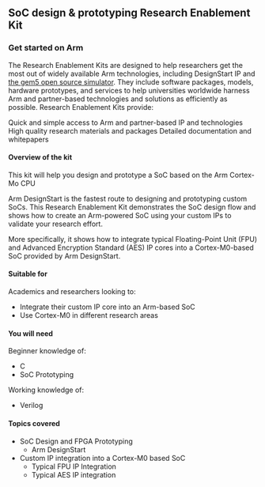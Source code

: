 ## SoC design &amp; prototyping Research Enablement Kit

### Get started on Arm
The Research Enablement Kits are designed to help researchers get the most out of widely available Arm technologies, including DesignStart IP and [the gem5 open source simulator](https://github.com/arm-university/arm-gem5-rsk). They include software packages, models, hardware prototypes, and services to help universities worldwide harness Arm and partner-based technologies and solutions as efficiently as possible. Research Enablement Kits provide:

Quick and simple access to Arm and partner-based IP and technologies
High quality research materials and packages
Detailed documentation and whitepapers

#### Overview of the kit
This kit will help you design and prototype a SoC based on the Arm Cortex-Mo CPU

Arm DesignStart is the fastest route to designing and prototyping custom SoCs. This Research Enablement Kit demonstrates the SoC design flow and shows how to create an Arm-powered SoC using your custom IPs to validate your research effort.

More specifically, it shows how to integrate typical Floating-Point Unit (FPU) and Advanced Encryption Standard (AES) IP cores into a Cortex-M0-based SoC provided by Arm DesignStart.

#### Suitable for
Academics and researchers looking to:
- Integrate their custom IP core into an Arm-based SoC
- Use Cortex-M0 in different research areas

#### You will need
Beginner knowledge of:
- C
- SoC Prototyping

Working knowledge of:
- Verilog

#### Topics covered
- SoC Design and FPGA Prototyping
    - Arm DesignStart
- Custom IP integration into a Cortex-M0 based SoC
    - Typical FPU IP Integration
    - Typical AES IP integration
